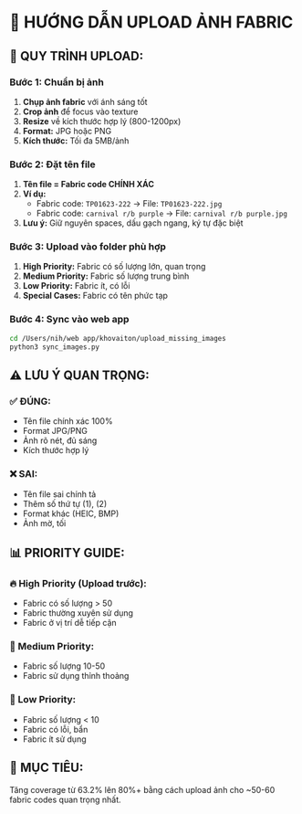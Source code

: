 # 📸 HƯỚNG DẪN UPLOAD ẢNH FABRIC

## 🎯 QUY TRÌNH UPLOAD:

### Bước 1: Chuẩn bị ảnh
1. **Chụp ảnh fabric** với ánh sáng tốt
2. **Crop ảnh** để focus vào texture
3. **Resize** về kích thước hợp lý (800-1200px)
4. **Format:** JPG hoặc PNG
5. **Kích thước:** Tối đa 5MB/ảnh

### Bước 2: Đặt tên file
1. **Tên file = Fabric code CHÍNH XÁC**
2. **Ví dụ:** 
   - Fabric code: `TP01623-222` → File: `TP01623-222.jpg`
   - Fabric code: `carnival r/b purple` → File: `carnival r/b purple.jpg`
3. **Lưu ý:** Giữ nguyên spaces, dấu gạch ngang, ký tự đặc biệt

### Bước 3: Upload vào folder phù hợp
1. **High Priority:** Fabric có số lượng lớn, quan trọng
2. **Medium Priority:** Fabric số lượng trung bình
3. **Low Priority:** Fabric ít, có lỗi
4. **Special Cases:** Fabric có tên phức tạp

### Bước 4: Sync vào web app
```bash
cd /Users/nih/web app/khovaiton/upload_missing_images
python3 sync_images.py
```

## ⚠️ LƯU Ý QUAN TRỌNG:

### ✅ ĐÚNG:
- Tên file chính xác 100%
- Format JPG/PNG
- Ảnh rõ nét, đủ sáng
- Kích thước hợp lý

### ❌ SAI:
- Tên file sai chính tả
- Thêm số thứ tự (1), (2)
- Format khác (HEIC, BMP)
- Ảnh mờ, tối

## 📊 PRIORITY GUIDE:

### 🔥 High Priority (Upload trước):
- Fabric có số lượng > 50
- Fabric thường xuyên sử dụng
- Fabric ở vị trí dễ tiếp cận

### 🔶 Medium Priority:
- Fabric số lượng 10-50
- Fabric sử dụng thỉnh thoảng

### 🔸 Low Priority:
- Fabric số lượng < 10
- Fabric có lỗi, bẩn
- Fabric ít sử dụng

## 🎯 MỤC TIÊU:
Tăng coverage từ 63.2% lên 80%+ bằng cách upload ảnh cho ~50-60 fabric codes quan trọng nhất.

